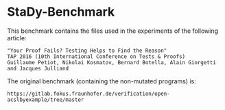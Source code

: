 # StaDy-Benchmark
This benchmark contains the files used in the experiments of the following article:

    "Your Proof Fails? Testing Helps to Find the Reason"
    TAP 2016 (10th International Conference on Tests & Proofs)
    Guillaume Petiot, Nikolai Kosmatov, Bernard Botella, Alain Giorgetti and Jacques Julliand

The original benchmark (containing the non-mutated programs) is:

    https://gitlab.fokus.fraunhofer.de/verification/open-acslbyexample/tree/master
